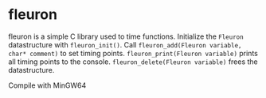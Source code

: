 # fleuron

fleuron is a simple C library used to time functions. Initialize the `Fleuron` datastructure with `fleuron_init()`. Call `fleuron_add(Fleuron variable, char* comment)` to set timing points. `fleuron_print(Fleuron variable)` prints all timing points to the console. `fleuron_delete(Fleuron variable)` frees the datastructure.

Compile with MinGW64
